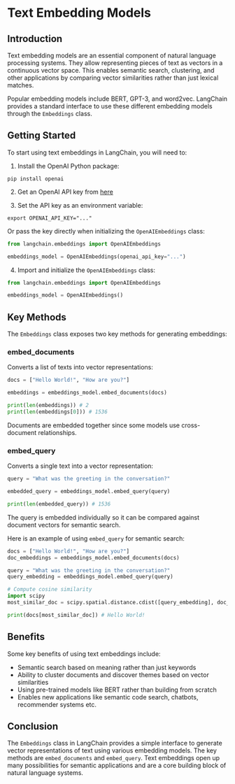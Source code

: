 

# Text Embedding Models

## Introduction

Text embedding models are an essential component of natural language processing systems. They allow representing pieces of text as vectors in a continuous vector space. This enables semantic search, clustering, and other applications by comparing vector similarities rather than just lexical matches.

Popular embedding models include BERT, GPT-3, and word2vec. LangChain provides a standard interface to use these different embedding models through the `Embeddings` class.

## Getting Started

To start using text embeddings in LangChain, you will need to:

1. Install the OpenAI Python package:

```
pip install openai
```

2. Get an OpenAI API key from [here](https://platform.openai.com/account/api-keys) 

3. Set the API key as an environment variable:

```
export OPENAI_API_KEY="..."
```

Or pass the key directly when initializing the `OpenAIEmbeddings` class:

```python
from langchain.embeddings import OpenAIEmbeddings

embeddings_model = OpenAIEmbeddings(openai_api_key="...")
```

4. Import and initialize the `OpenAIEmbeddings` class:

```python
from langchain.embeddings import OpenAIEmbeddings

embeddings_model = OpenAIEmbeddings()
```

## Key Methods

The `Embeddings` class exposes two key methods for generating embeddings:

### embed_documents

Converts a list of texts into vector representations:

```python
docs = ["Hello World!", "How are you?"]

embeddings = embeddings_model.embed_documents(docs)

print(len(embeddings)) # 2
print(len(embeddings[0])) # 1536
```

Documents are embedded together since some models use cross-document relationships.

### embed_query

Converts a single text into a vector representation:

```python  
query = "What was the greeting in the conversation?"

embedded_query = embeddings_model.embed_query(query)

print(len(embedded_query)) # 1536
```

The query is embedded individually so it can be compared against document vectors for semantic search.

Here is an example of using `embed_query` for semantic search:

```python
docs = ["Hello World!", "How are you?"]
doc_embeddings = embeddings_model.embed_documents(docs)

query = "What was the greeting in the conversation?"  
query_embedding = embeddings_model.embed_query(query)

# Compute cosine similarity
import scipy
most_similar_doc = scipy.spatial.distance.cdist([query_embedding], doc_embeddings).argmin()

print(docs[most_similar_doc]) # Hello World!
```

## Benefits

Some key benefits of using text embeddings include:

- Semantic search based on meaning rather than just keywords
- Ability to cluster documents and discover themes based on vector similarities
- Using pre-trained models like BERT rather than building from scratch
- Enables new applications like semantic code search, chatbots, recommender systems etc.

## Conclusion

The `Embeddings` class in LangChain provides a simple interface to generate vector representations of text using various embedding models. The key methods are `embed_documents` and `embed_query`. Text embeddings open up many possibilities for semantic applications and are a core building block of natural language systems.


